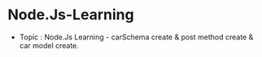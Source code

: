 # Node.Js-Learning

- Topic : Node.Js Learning
        - carSchema create & post method create & car model create.
